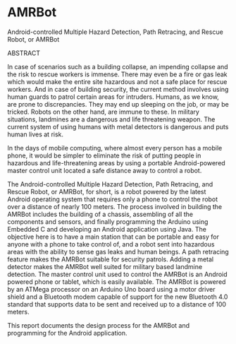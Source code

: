 # AMRBot
Android-controlled Multiple Hazard Detection, Path Retracing, and Rescue Robot, or AMRBot


ABSTRACT 

In case of scenarios such as a building collapse, an impending collapse and the risk to rescue workers is immense. There may even be a fire or gas leak which would make the entire site hazardous and not a safe place for rescue workers. And in case of building security, the current method involves using human guards to patrol certain areas for intruders. Humans, as we know, are prone to discrepancies. They may end up sleeping on the job, or may be tricked. Robots on the other hand, are immune to these. In military situations, landmines are a dangerous and life threatening weapon. The current system of using humans with metal detectors is dangerous and puts human lives at risk. 

In the days of mobile computing, where almost every person has a mobile phone, it would be simpler to eliminate the risk of putting people in hazardous and life-threatening areas by using a portable Android-powered master control unit located a safe distance away to control a robot. 

The Android-controlled Multiple Hazard Detection, Path Retracing, and Rescue Robot, or AMRBot, for short, is a robot powered by the latest Android operating system that requires only a phone to control the robot over a distance of nearly 100 meters. The process involved in building the AMRBot includes the building of a chassis, assembling of all the components and sensors, and finally programming the Arduino using Embedded C and developing an Android application using Java. The objective here is to have a main station that can be portable and easy for anyone with a phone to take control of, and a robot sent into hazardous areas with the ability to sense gas leaks and human beings. A path retracing feature makes the AMRBot suitable for security patrols. Adding a metal detector makes the AMRBot well suited for military based landmine detection. The master control unit used to control the AMRBot is an Android powered phone or tablet, which is easily available. The AMRBot is powered by an ATMega processor on an Arduino Uno board using a motor driver shield and a Bluetooth modem capable of support for the new Bluetooth 4.0 standard that supports data to be sent and received up to a distance of 100 meters. 

This report documents the design process for the AMRBot and programming for the Android application. 

